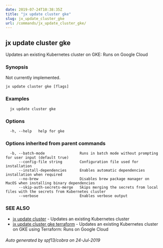```yaml
---
date: 2019-07-24T10:38:35Z
title: "jx update cluster gke"
slug: jx_update_cluster_gke
url: /commands/jx_update_cluster_gke/
---
```

## jx update cluster gke

Updates an existing Kubernetes cluster on GKE: Runs on Google Cloud

### Synopsis

Not currently implemented.

```
jx update cluster gke [flags]
```

### Examples

```
  jx update cluster gke
```

### Options

```
  -h, --help   help for gke
```

### Options inherited from parent commands

```
  -b, --batch-mode                Runs in batch mode without prompting for user input (default true)
      --config-file string        Configuration file used for installation
      --install-dependencies      Enables automatic dependencies installation when required
      --no-brew                   Disables brew package manager on MacOS when installing binary dependencies
      --skip-auth-secrets-merge   Skips merging the secrets from local files with the secrets from Kubernetes cluster
      --verbose                   Enables verbose output
```

### SEE ALSO

* [jx update cluster](/commands/jx_update_cluster/)	 - Updates an existing Kubernetes cluster
* [jx update cluster gke terraform](/commands/jx_update_cluster_gke_terraform/)	 - Updates an existing Kubernetes cluster on GKE using Terraform: Runs on Google Cloud

###### Auto generated by spf13/cobra on 24-Jul-2019
